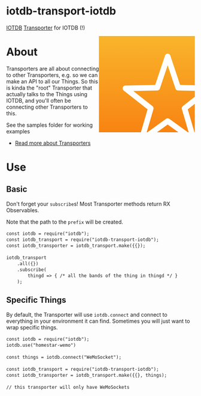 # iotdb-transport-iotdb
[IOTDB](https://github.com/dpjanes/node-iotdb) 
[Transporter](https://github.com/dpjanes/node-iotdb/blob/master/docs/transporters.md)
for IOTDB (!)

<img src="https://raw.githubusercontent.com/dpjanes/iotdb-homestar/master/docs/HomeStar.png" align="right" />

# About

Transporters are all about connecting to other Transporters, e.g. so 
we can make an API to all our Things. 
So this is kinda the "root" Transporter that actually talks to the Things
using IOTDB, and you'll often be connecting other Transporters to this.

See the samples folder for working examples

* [Read more about Transporters](https://github.com/dpjanes/node-iotdb/blob/master/docs/transporters.md)

# Use
## Basic

Don't forget your `subscribe`s! Most Transporter methods 
return RX Observables.

Note that the path to the `prefix` will be created.

    const iotdb = require("iotdb");
    const iotdb_transport = require("iotdb-transport-iotdb");
    const iotdb_transporter = iotdb_transport.make({{});

    iotdb_transport
        .all({})
        .subscribe(
            thingd => { /* all the bands of the thing in thingd */ }
        );

## Specific Things

By default, the Transporter will use `iotdb.connect` and
connect to everything in your environment it can find. 
Sometimes you will just want to wrap specific things.

    const iotdb = require("iotdb");
    iotdb.use("homestar-wemo")

    const things = iotdb.connect("WeMoSocket");

    const iotdb_transport = require("iotdb-transport-iotdb");
    const iotdb_transporter = iotdb_transport.make({{}, things);

    // this transporter will only have WeMoSockets

